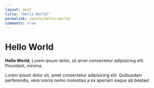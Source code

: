```yaml
---
layout: post
title: "Hello World!"
permalink: /posts/hello-world/
comments: true
---
```


# Hello World

**Hello World**, Lorem ipsum dolor, sit amet consectetur adipisicing elit. Provident, minima.


Lorem ipsum dolor sit, amet consectetur adipisicing elit. Quibusdam perferendis, vero omnis nemo molestias a ex aperiam eaque ab beatae!